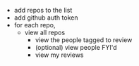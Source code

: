
- add repos to the list
- add github auth token
- for each repo,
    - view all repos
        - view the people tagged to review
        - (optional) view people FYI'd
        - view my reviews

